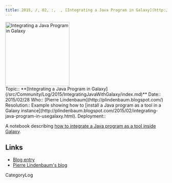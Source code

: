 ```yaml
---
title: 2015, /, 02, :,  , [Integrating a Java Program in Galaxy](http://plindenbaum.blogspot.com/2015/02/integrating-java-program-in-usegalaxy.html)
---
```

<div class='center'><a href='http://plindenbaum.blogspot.com/2015/02/integrating-java-program-in-usegalaxy.html'><img src='/Images/Logos/JavaLogoWide.png' alt='Integrating a Java Program in Galaxy' width="200" /></a></div>





<div class='logbox'>
 Topic:: **[Integrating a Java Program in Galaxy](/src/Community/Log/2015/IntegratingJavaWithGalaxy/index.md)**
 Date:: 2015/02/28
 Who:: [Pierre Lindenbaum](http://plindenbaum.blogspot.com/)
 Resolution:: Example showing how to [install a Java program as a tool in a Galaxy instance](http://plindenbaum.blogspot.com/2015/02/integrating-java-program-in-usegalaxy.html).
 Deployment:: 
</div>

A notebook describing [how to integrate a Java program as a tool inside Galaxy](http://plindenbaum.blogspot.com/2015/02/integrating-java-program-in-usegalaxy.html).  

## Links

* [Blog entry](http://plindenbaum.blogspot.com/2015/02/integrating-java-program-in-usegalaxy.html)
* [Pierre Lindenbaum's blog](http://plindenbaum.blogspot.com/)

CategoryLog
